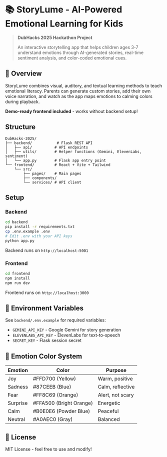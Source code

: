 # 📚 StoryLume - AI-Powered Emotional Learning for Kids

> **DubHacks 2025 Hackathon Project**
> 
> An interactive storytelling app that helps children ages 3-7 understand emotions through AI-generated stories, real-time sentiment analysis, and color-coded emotional cues.

## 🎯 Overview

StoryLume combines visual, auditory, and textual learning methods to teach emotional literacy. Parents can generate custom stories, add their own voice narration, and watch as the app maps emotions to calming colors during playback.

**Demo-ready frontend included** - works without backend setup!

## Structure

```
DubHacks-2025/
├── backend/           # Flask REST API
│   ├── api/          # API endpoints
│   ├── utils/        # Helper functions (Gemini, ElevenLabs, sentiment)
│   └── app.py        # Flask app entry point
└── frontend/         # React + Vite + Tailwind
    └── src/
        ├── pages/    # Main pages
        ├── components/
        └── services/ # API client
```

## Setup

### Backend

```bash
cd backend
pip install -r requirements.txt
cp .env.example .env
# Edit .env with your API keys
python app.py
```

Backend runs on `http://localhost:5001`

### Frontend

```bash
cd frontend
npm install
npm run dev
```

Frontend runs on `http://localhost:3000`

## 🔑 Environment Variables

See `backend/.env.example` for required variables:
- `GEMINI_API_KEY` - Google Gemini for story generation
- `ELEVENLABS_API_KEY` - ElevenLabs for text-to-speech
- `SECRET_KEY` - Flask session secret

## 🎨 Emotion Color System

| Emotion | Color | Purpose |
|---------|-------|---------|
| Joy | #FFD700 (Yellow) | Warm, positive |
| Sadness | #87CEEB (Blue) | Calm, reflective |
| Fear | #FF8C69 (Orange) | Alert, not scary |
| Surprise | #FFA500 (Bright Orange) | Energetic |
| Calm | #B0E0E6 (Powder Blue) | Peaceful |
| Neutral | #A0AEC0 (Gray) | Balanced |

## 📝 License

MIT License - feel free to use and modify!

